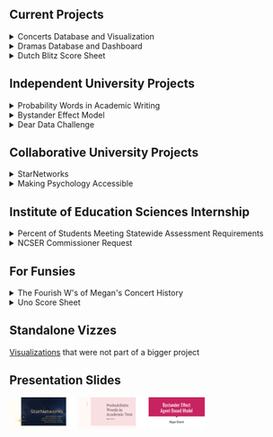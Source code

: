 ## Current Projects 

<details>

<summary> Concerts Database and Visualization </summary>  
</br>

[Database](https://github.com/meglin234/concert-database/tree/main) of all the concerts I have attended with an accompanying [visualization](https://meglin234.github.io/concert-cards/NewConcertCards/index.html).

</details>

<details>

<summary> Dramas Database and Dashboard </summary>  
</br>

Database of all the dramas I have watched with an accompanying dashboard.

</details>

<details>

<summary> Dutch Blitz Score Sheet </summary>  
</br>

[Google Sheets](https://docs.google.com/spreadsheets/d/1srh94b82ffX63nBxV5yO43s0whbu2h8b0b4a36mg2hg/edit?usp=sharing) for keeping score and displaying game stats. 

</details>


## Independent University Projects 

<details>

<summary> Probability Words in Academic Writing </summary>  
</br>

Explores the usage of [probability words in academic text](https://github.com/meglin234/probability-words) using natural language processing techniques. 

</details>


<details>

<summary> Bystander Effect Model </summary>  
</br>

An [Agent-Based Model](https://github.com/meglin234/bystander-effect-model) simulating the bystander effect as observed in real-life situations that allows users to specify the number of bystanders present. 

![Model Interface](https://github.com/meglin234/bystander-effect-model/blob/main/model_interface.png?raw=true "Model Interface")

</details>


<details>

<summary> Dear Data Challenge </summary>  
</br>

[Website](https://meglin234.github.io/dear-data-challenge/DATA211_website/Index/index.html) designed to present data, visualizations, and conclusions of levels of personal communication to show that we can use data to become more humane in addition to increasing efficiency. 

</details>


## Collaborative University Projects 


<details>

<summary> StarNetworks </summary>  
</br>

[Network](https://github.com/meglin234/star-networks) of directors and their crew members examining the phenomenon of directors re-using the same crew. 

</details>



<details>

<summary> Making Psychology Accessible </summary>  
</br>

Websites presenting scientific studies in a format accessible to the general public.  

[College Students use of Digital Flashcards](https://meglin234.github.io/making-psychology-accessible/PSYC411_website/index.html)  

[False Memories](https://meglin234.github.io/making-psychology-accessible/PSYC311_website/index.html)

</details>

## Institute of Education Sciences Internship

<details>

<summary> Percent of Students Meeting Statewide Assessment Requirements </summary>  
</br>

[Interactive Tableau Dashboard](https://public.tableau.com/views/PercentofStudentsMeetingStatewideAssessmentRequirements/Dashboard1?:language=en-US&:display_count=n&:origin=viz_share_link) 

</details>

<details>

<summary> NCSER Commissioner Request </summary>  
</br>

[Grant Visualizations](https://github.com/meglin234/ies-tasks) 

</details>


## For Funsies

<details>

<summary> The Fourish W's of Megan's Concert History </summary>  
</br>

[FlexDashboard](https://meglin234.github.io/concerts/concerts-flexdashboard/docs/index.html) detailing the Who, What, When, and Where of concerts I have attended. 

</details>


<details>

<summary> Uno Score Sheet </summary>  
</br>

[Google Sheets](https://docs.google.com/spreadsheets/d/10-Tkx7bFIVvDEqg6iccUGgDyjf8x6HNHv9wPd7ZSLw8/edit?usp=sharing) for keeping score and displaying game stats. 

</details>

## Standalone Vizzes

[Visualizations](https://github.com/meglin234/stand-alone-vizzes) that were not part of a bigger project


## Presentation Slides 

[<img src="title_slides/SN_title_slide.png" width="20%" title="StarNetworks Presentation"/>](https://github.com/meglin234/star-networks/blob/main/Report%20%26%20Presentation/StarNetworks_Slides.pdf)
<img src="title_slides/white_space.png" width="3%" title="StarNetworks Presentation"/>
[<img src="title_slides/NLP_title_slide.png" width="20%" title="Probabalistic Words in Academic Text Presentation"/>](https://github.com/meglin234/probability-words/blob/main/Report%20%26%20Presentation/WEPs_Slides.pdf)
<img src="title_slides/white_space.png" width="3%" title="StarNetworks Presentation"/>
[<img src="title_slides/ABM_title_slide.png" width="20%" title="Bystander Effect Model Presentation"/>](https://github.com/meglin234/bystander-effect-model/blob/main/Report%20%26%20Presentaion/FinalPresentation.pdf)



<!--
**meglin234/meglin234** is a ✨ _special_ ✨ repository because its `README.md` (this file) appears on your GitHub profile.

Here are some ideas to get you started:

- 🔭 I’m currently working on ...
- 🌱 I’m currently learning ...
- 👯 I’m looking to collaborate on ...
- 🤔 I’m looking for help with ...
- 💬 Ask me about ...
- 📫 How to reach me: ...
- 😄 Pronouns: ...
- ⚡ Fun fact: ...
-->
